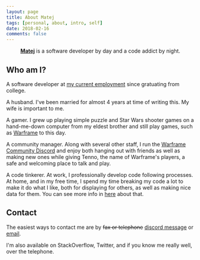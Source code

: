 ```yaml
---
layout: page
title: About Matej
tags: [personal, about, intro, self]
date: 2018-02-16
comments: false
---
```

    
<center><a href="https://tobitenno.github.io"><b>Matej</b></a> is a software developer by day and a code addict by night.</center>

## Who am I?

A software developer at [my current employment](https://cerner.com) since gratuating from college.

A husband. I've been married for almost 4 years at time of writing this. My wife is important to me.

A gamer. I grew up playing simple puzzle and Star Wars shooter games on a hand-me-down computer from my eldest brother and still play games, such as [Warframe](https://warframe.com) to this day.

A community manager. Along with several other staff, I run the [Warframe Community Discord](https://discord.gg/warframe) and enjoy both hanging out with friends as well as making new ones while giving Tenno, the name of Warframe's players, a safe and welcoming place to talk and play.

A code tinkerer. At work, I professionally develop code following processes. At home, and in my free time, I spend my time breaking my code a lot to make it do what I like, both for displaying for others, as well as making nice data for them. You can see more info in [here](/projects) about that.

## Contact

The easiest ways to contact me are by ~~fax or telephone~~ [discord message](https://discord.gg/warframe) or [email](mailto:tobiah@protonmail.com).

I'm also available on StackOverflow, Twitter, and if you know me really well, over the telephone.